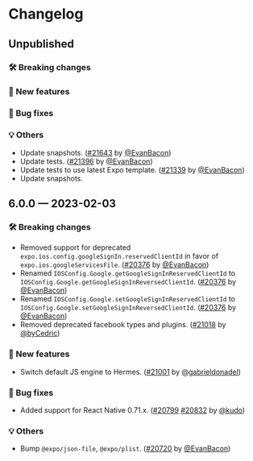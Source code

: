 # Changelog

## Unpublished

### 🛠 Breaking changes

### 🎉 New features

### 🐛 Bug fixes

### 💡 Others

- Update snapshots. ([#21643](https://github.com/expo/expo/pull/21643) by [@EvanBacon](https://github.com/EvanBacon))
- Update tests. ([#21396](https://github.com/expo/expo/pull/21396) by [@EvanBacon](https://github.com/EvanBacon))
- Update tests to use latest Expo template. ([#21339](https://github.com/expo/expo/pull/21339) by [@EvanBacon](https://github.com/EvanBacon))
- Update snapshots.

## 6.0.0 — 2023-02-03

### 🛠 Breaking changes

- Removed support for deprecated `expo.ios.config.googleSignIn.reservedClientId` in favor of `expo.ios.googleServicesFile`. ([#20376](https://github.com/expo/expo/pull/20376) by [@EvanBacon](https://github.com/EvanBacon))
- Renamed `IOSConfig.Google.getGoogleSignInReservedClientId` to `IOSConfig.Google.getGoogleSignInReversedClientId`. ([#20376](https://github.com/expo/expo/pull/20376) by [@EvanBacon](https://github.com/EvanBacon))
- Renamed `IOSConfig.Google.setGoogleSignInReservedClientId` to `IOSConfig.Google.setGoogleSignInReversedClientId`. ([#20376](https://github.com/expo/expo/pull/20376) by [@EvanBacon](https://github.com/EvanBacon))
- Removed deprecated facebook types and plugins. ([#21018](https://github.com/expo/expo/pull/21018) by [@byCedric](https://github.com/expo/expo/pull/21018))

### 🎉 New features

- Switch default JS engine to Hermes. ([#21001](https://github.com/expo/expo/pull/21001) by [@gabrieldonadel](https://github.com/gabrieldonadel))

### 🐛 Bug fixes

- Added support for React Native 0.71.x. ([#20799](https://github.com/expo/expo/pull/20799) [#20832](https://github.com/expo/expo/pull/20832) by [@kudo](https://github.com/kudo))

### 💡 Others

- Bump `@expo/json-file`, `@expo/plist`. ([#20720](https://github.com/expo/expo/pull/20720) by [@EvanBacon](https://github.com/EvanBacon))
